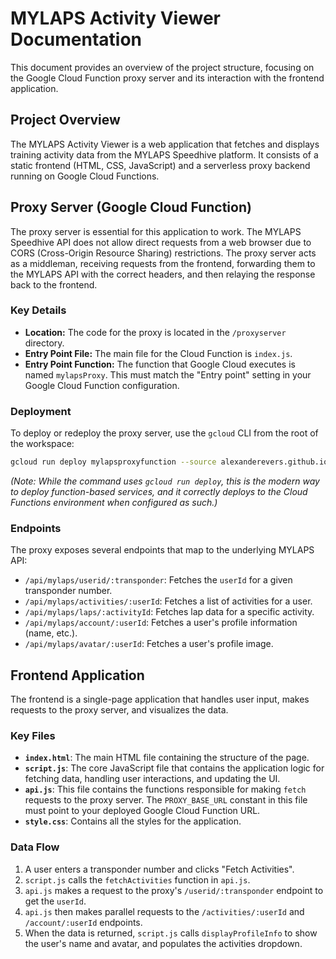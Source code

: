 # MYLAPS Activity Viewer Documentation

This document provides an overview of the project structure, focusing on the Google Cloud Function proxy server and its interaction with the frontend application.

## Project Overview

The MYLAPS Activity Viewer is a web application that fetches and displays training activity data from the MYLAPS Speedhive platform. It consists of a static frontend (HTML, CSS, JavaScript) and a serverless proxy backend running on Google Cloud Functions.

## Proxy Server (Google Cloud Function)

The proxy server is essential for this application to work. The MYLAPS Speedhive API does not allow direct requests from a web browser due to CORS (Cross-Origin Resource Sharing) restrictions. The proxy server acts as a middleman, receiving requests from the frontend, forwarding them to the MYLAPS API with the correct headers, and then relaying the response back to the frontend.

### Key Details

-   **Location:** The code for the proxy is located in the `/proxyserver` directory.
-   **Entry Point File:** The main file for the Cloud Function is `index.js`.
-   **Entry Point Function:** The function that Google Cloud executes is named `mylapsProxy`. This must match the "Entry point" setting in your Google Cloud Function configuration.

### Deployment

To deploy or redeploy the proxy server, use the `gcloud` CLI from the root of the workspace:

```bash
gcloud run deploy mylapsproxyfunction --source alexanderevers.github.io/proxyserver --region us-central1 --allow-unauthenticated
```

*(Note: While the command uses `gcloud run deploy`, this is the modern way to deploy function-based services, and it correctly deploys to the Cloud Functions environment when configured as such.)*

### Endpoints

The proxy exposes several endpoints that map to the underlying MYLAPS API:

-   `/api/mylaps/userid/:transponder`: Fetches the `userId` for a given transponder number.
-   `/api/mylaps/activities/:userId`: Fetches a list of activities for a user.
-   `/api/mylaps/laps/:activityId`: Fetches lap data for a specific activity.
-   `/api/mylaps/account/:userId`: Fetches a user's profile information (name, etc.).
-   `/api/mylaps/avatar/:userId`: Fetches a user's profile image.

## Frontend Application

The frontend is a single-page application that handles user input, makes requests to the proxy server, and visualizes the data.

### Key Files

-   **`index.html`**: The main HTML file containing the structure of the page.
-   **`script.js`**: The core JavaScript file that contains the application logic for fetching data, handling user interactions, and updating the UI.
-   **`api.js`**: This file contains the functions responsible for making `fetch` requests to the proxy server. The `PROXY_BASE_URL` constant in this file must point to your deployed Google Cloud Function URL.
-   **`style.css`**: Contains all the styles for the application.

### Data Flow

1.  A user enters a transponder number and clicks "Fetch Activities".
2.  `script.js` calls the `fetchActivities` function in `api.js`.
3.  `api.js` makes a request to the proxy's `/userid/:transponder` endpoint to get the `userId`.
4.  `api.js` then makes parallel requests to the `/activities/:userId` and `/account/:userId` endpoints.
5.  When the data is returned, `script.js` calls `displayProfileInfo` to show the user's name and avatar, and populates the activities dropdown.